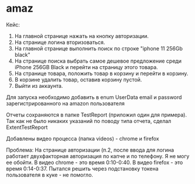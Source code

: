 # amaz
Кейс:
1. На главной странице нажать на кнопку авторизации.
2. На странице логина вторизоваться.
3. На главной странице выполнить поиск по строке "iphone 11 256Gb black"
4. На странице поиска выбрать самое дешевое предложение среди iPhone 256GB Black и перейти на страницу этого товара.
5. На странице товара, положить товар в корзину и перейти в корзину.
6. В корзине удалить товар, оставив корзину пустой.
7. Выйти из аккаунта.

Для запуска необходимо добавить в enum UserData email и password зарегистрированного на amazon пользователя

Отчеты сохраняются в папке TestReport (приложил один для примера). Так как не было никаких указаний по поводу типа отчета, сделал ExtentTestReport

Добавлены видео процесса (папка videos) - chrome и firefox

Проблема:
На странице авторизации (п.2, после ввода для логина работает двухфакторная авторизация по капче и по телефону. Я не могу ее обойти.
В видео chrome - это время 0:10-0:40.
В видео firefox - это время 0:14-0:37.
Пытался решить через подстановку токена пользователя в куке - не помогло.
